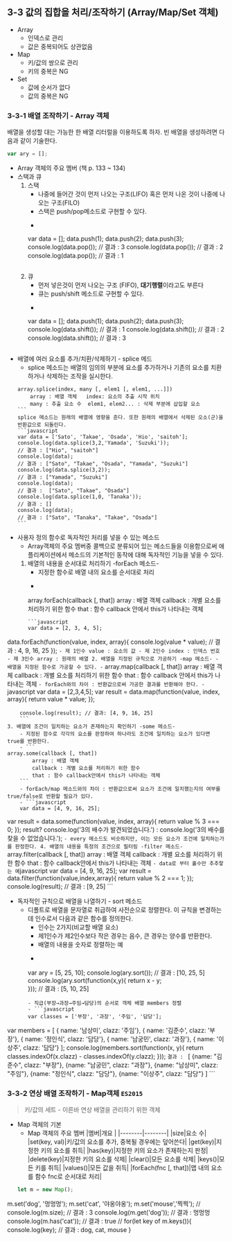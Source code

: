 ## 3-3 값의 집합을 처리/조작하기 (Array/Map/Set 객체)

- Array
	- 인덱스로 관리
	- 값은 중복되어도 상관없음
- Map
	- 키/값의 쌍으로 관리
	- 키의 중복은 NG
- Set
	- 값에 순서가 없다
	- 값의 중복은 NG

### 3-3-1 배열 조작하기 - Array 객체

배열을 생성할 대는 가능한 한 배열 리터럴을 이용하도록 하자. 빈 배열을 생성하려면 다음과 같이 기술한다.

```javascript
var ary = [];
```
- Array 객체의 주요 멤버 (책 p. 133 ~ 134)
- 스택과 큐
	1. 스택
		- 나중에 들어간 것이 먼저 나오는 구조(LIFO) 혹은 먼저 나온 것이 나중에 나오는 구조(FILO)
		- 스택은 push/pop메소드로 구현할 수 있다.
		- ```javascript
		 var data = [];
data.push(1);
data.push(2);
data.push(3);
console.log(data.pop()); // 결과 : 3
console.log(data.pop()); // 결과 : 2
console.log(data.pop()); // 결과 : 1
         ```
	2. 큐
		- 먼저 넣은것이 먼저 나오는 구조 (FIFO), **대기행렬**이라고도 부른다
		- 큐는 push/shift 메소드로 구현할 수 있다.
		- ```javascript
		var data = [];
        data.push(1);
data.push(2);
data.push(3);
console.log(data.shift()); // 결과 : 1
console.log(data.shift()); // 결과 : 2
console.log(data.shift()); // 결과 : 3
        ```
- 배열에 여러 요소를 추가/치환/삭제하기 - splice 메드
	- splice 메소드는 배열의 임의의 부분에 요소를 추가하거나 기존의 요소를 치환하거나 삭제하는 조작을 실시한다.
	````
    array.splice(index, many [, elem1 [, elem1, ...]])
    	array : 배열 객체 	index: 요소의 추출 시작 위치
        many : 추출 요소 수	elem1, elem2... : 삭제 부분에 삽입할 요소
    ```
	splice 메소드는 원래의 배열에 영향을 준다. 또한 원래의 배열에서 삭제된 오소(군)을 반환값으로 되돌린다.
    ```javascript
    var data = ['Sato', 'Takae', 'Osada', 'Hio', 'saitoh'];
    console.log(data.splice(3,2,'Yamada', 'Suzuki')); 
    // 결과 : ["Hio", "saitoh"]
    console.log(data);
    // 결과 : ["Sato", "Takae", "Osada", "Yamada", "Suzuki"]
    console.log(data.splice(3,2));
    // 결과 : ["Yamada", "Suzuki"]
    console.log(data);
    // 결과 :  ["Sato", "Takae", "Osada"]
    console.log(data.splice(1,0, 'Tanaka'));
    // 결과 : []
    console.log(data);
    // 결과 : ["Sato", "Tanaka", "Takae", "Osada"]
    ```
- 사용자 정의 함수로 독자적인 처리를 넣을 수 있는 메소드
	- Array객체의 주요 멤버중 콜백으로 분류되어 있는 메소드들을 이용함으로써 애플리케이션에서 메소드의 기본적인 동작에 대해 독자적인 기능을 넣을 수 있다.
	1. 배열의 내용을 순서대로 처리하기 -forEach 메소드-
		- 지정한 함수로 배열 내의 요소를 순서대로 처리
		- ```
		array.forEach(callback [, that])
        	array : 배열 객체
            callback : 개별 요소를 처리하기 위한 함수
            that : 함수 callback 안에서 this가 나타내는 객체
        ```
        ```javascript
        var data = [2, 3, 4, 5];
data.forEach(function(value, index, array){
	console.log(value * value); // 결과 : 4, 9, 16, 25
});
        ```
        - 제 1인수 value : 요소의 값
        - 제 2인수 index : 인덱스 번호
        - 제 3인수 array : 원래의 배열
	2. 배열을 지정된 규칙으로 가공하기 -map 메소드-
		- 배열을 지정된 함수로 가공할 수 있다.
		- ```
		 array.map(callback [, that])
         	array : 배열 객체
            callback : 개별 요소를 처리하기 위한 함수
            that : 함수 callback 안에서 this가 나타내는 객체
        ```
        - forEach와의 차이 : 반환값으로써 가공한 결과를 반환해야 한다.
        - ```javascript
        var data = [2,3,4,5];
        var result = data.map(function(value, index, array){
			return value * value;
		});
        
        console.log(result); // 결과: [4, 9, 16, 25]
        ```
	3. 배열에 조건이 일치하는 요소가 존재하는지 확인하기 -some 메소드-
		- 지정된 함수로 각각의 요소를 판정하여 하나라도 조건에 일치하는 요소가 있다면 true를 반환한다.
		- ```
	array.some(callback [, that])
    		array : 배열 객체
            callback : 개별 요소를 처리하기 위한 함수
            that : 함수 callback안에서 this가 나타내는 객체
		```
        - forEach/map 메소드와의 차이 : 반환값으로써 요소가 조건에 일치했는지의 여부를 true/false로 반환할 필요가 있다.
        - ```javascript
        var data = [4, 9, 16, 25];
var result = data.some(function(value, index, array){
			return value % 3 === 0;
});
result? console.log('3의 배수가 발견되었습니다.') : console.log('3의 배수를 찾을 수 없었습니다.');
        ```
        - every 메소드도 비슷하지만, 이는 모든 요소가 조건에 일치하는가를 판정한다.
	4. 배열의 내용을 특정의 조건으로 필터링 -filter 메소드-
	```
    array.filter(callback [, that])
    	array : 배열 객체
        callback : 개별 요소를 처리하기 위한 함수
        that : 함수 callback안에서 this가 나타내는 객체
    ```
    - data로 부터 홀수만 추추랗는 예
    ```javascript
    var data = [4, 9, 16, 25];
var result = data.filter(function(value,index,array){
		return value % 2 === 1;
});
console.log(result); // 결과 : [9, 25]
    ```

- 독자적인 규칙으로 배열을 나열하기 - sort 메소드
	- 디폴트로 배열을 문자열로 취급하여 사전순으로 정렬한다. 이 규칙을 변경하는데 인수로서 다음과 같은 함수를 정의한다.
		- 인수는 2가지(비교할 배열 요소)
		- 제1인수가 제2인수보다 작은 경우는 음수, 큰 경우는 양수를 반환한다.
		- 배열의 내용을 숫자로 정렬하는 예
		- ```javascript
		var ary = [5, 25, 10];
console.log(ary.sort()); // 결과 : [10, 25, 5]
console.log(ary.sort(function(x,y){
	return x - y;	
})); // 결과 : [5, 10, 25]
		```
        - 직급(부장→과장→주임→담당)의 순서로 객체 배열 members 정렬
        - ```javascript
        var classes = ['부장', '과장', '주임', '담당'];
var members = [
    { name: '남상미', clazz: '주임'},
    { name: '김준수', clazz: '부장'},
    { name: '정인식', clazz: '담당'},
    { name: '남궁민', clazz: '과장'},
    { name: '이상주', clazz: '담당'}
];
console.log(members.sort(function(x, y){
	return classes.indexOf(x.clazz) - classes.indexOf(y.clazz);
}));
        ```
        결과 : 
        ```
        [
        {name: "김준수", clazz: "부장"},
		{name: "남궁민", clazz: "과장"},
		{name: "남상미", clazz: "주임"},
		{name: "정인식", clazz: "담당"},
		{name: "이상주", clazz: "담당"}
        ]
        ```

### 3-3-2 연상 배열 조작하기 - Map객체 `ES2015`
> 키/값의 세트 - 이른바 연상 배열을 관리하기 위한 객체

- Map 객체의 기본
	- Map 객체의 주요 멤버
	|멤버|개요 |
	|--------|--------|
	|size|요소 수|
	|set(key, val)|키/값의 요소를 추가, 중복될 경우에는 덮어쓴다|
	|get(key)|지정한 키의 요소를 취득|
	|has(key)|지정한 키의 요소가 존재하는지 판정|
	|delete(key)|지정한 키의 요소를 삭제|
	|clear()|모든 요소를 삭제|
	|keys()|모든 키를 취득|
	|values()|모든 값을 취득|
	|forEach(fnc [, that])|맵 내의 요소를 함수 fnc로 순서대로 처리|
	```javascript
    let m = new Map();
m.set('dog', '멍멍멍');
m.set('cat', '야옹야옹');
m.set('mouse','찍찍');
//
console.log(m.size); // 결과 : 3
console.log(m.get('dog')); // 결과 : 멍멍멍
console.log(m.has('cat')); // 결과 : true
//
for(let key of m.keys()){
	console.log(key); // 결과 : dog, cat, mouse
}
```
    